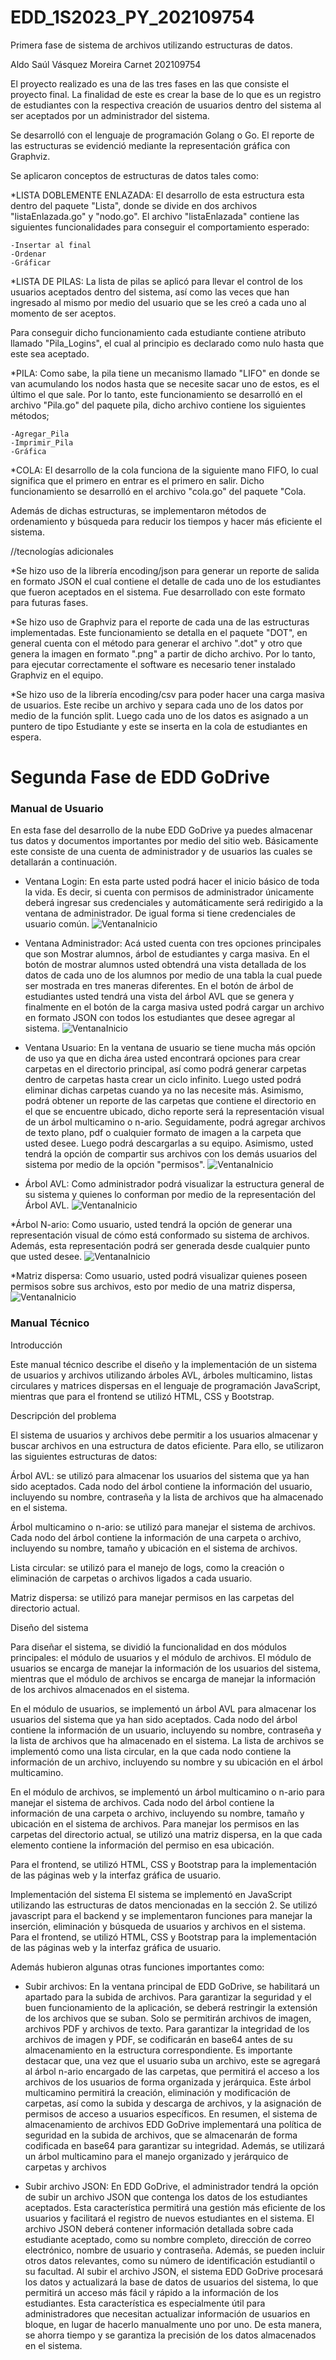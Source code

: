 # EDD_1S2023_PY_202109754
Primera fase de sistema de archivos utilizando estructuras de datos.

Aldo Saúl Vásquez Moreira
Carnet 202109754

El proyecto realizado es una de las tres fases en las que consiste el proyecto final.
La finalidad de este es crear la base de lo que es un registro de estudiantes con la 
respectiva creación de usuarios dentro del sistema al ser aceptados por un administrador del 
sistema.

Se desarrolló con el lenguaje de programación Golang o Go. 
El reporte de las estructuras se evidenció mediante la representación gráfica con Graphviz.

Se aplicaron conceptos de estructuras de datos tales como: 

*LISTA DOBLEMENTE ENLAZADA: El desarrollo de esta estructura esta dentro del paquete "Lista", donde se 
divide en dos archivos "listaEnlazada.go" y "nodo.go". El archivo "listaEnlazada" contiene las siguientes funcionalidades para conseguir el comportamiento esperado: 

    -Insertar al final
    -Ordenar
    -Gráficar

*LISTA DE PILAS: La lista de pilas se aplicó para llevar el control de los usuarios aceptados dentro del sistema, así como las veces que han ingresado al mismo por medio del usuario que se les creó a cada uno al momento de ser aceptos. 

Para conseguir dicho funcionamiento cada estudiante contiene atributo llamado "Pila_Logins", el cual al 
principio es declarado como nulo hasta que este sea aceptado.

*PILA: Como sabe, la pila tiene un mecanismo llamado "LIFO" en donde se van acumulando los nodos hasta que se necesite sacar uno de estos, es el último el que sale. Por lo tanto, este funcionamiento se desarrolló en el archivo "Pila.go" del paquete pila, dicho archivo contiene los siguientes métodos;

    -Agregar_Pila
    -Imprimir_Pila
    -Gráfica

*COLA: El desarrollo de la cola funciona de la siguiente mano FIFO, lo cual significa que el primero en entrar es el primero en salir. Dicho funcionamiento se desarrolló en el archivo "cola.go" del paquete "Cola. 

Además de dichas estructuras, se implementaron métodos de ordenamiento y búsqueda para reducir los tiempos y hacer más eficiente el sistema.

//tecnologías adicionales 

*Se hizo uso de la librería encoding/json para generar un reporte de salida en formato JSON el cual contiene el detalle de cada uno de los estudiantes que fueron aceptados en el sistema. Fue desarrollado con este formato para futuras fases.

*Se hizo uso de Graphviz para el reporte de cada una de las estructuras implementadas. Este funcionamiento se detalla en el paquete "DOT", en general cuenta con el método para generar el archivo ".dot" y otro que genera la imagen en formato ".png" a partir de dicho archivo. Por lo tanto, para ejecutar correctamente el software es necesario tener instalado Graphviz en el  equipo. 

*Se hizo uso de la librería encoding/csv para poder hacer una carga masiva de usuarios. Este recibe un archivo y separa cada uno de los datos por medio de la función split. Luego cada uno de los datos es asignado a un puntero de tipo Estudiante y este se inserta en la cola de estudiantes en espera. 

# Segunda Fase de EDD GoDrive
### Manual de Usuario
En esta fase del desarrollo de la nube EDD GoDrive ya puedes almacenar tus datos y documentos importantes por medio del sitio web. Básicamente este consiste de una cuenta de administrador y de usuarios las cuales se detallarán a continuación.

* Ventana Login: En esta parte usted podrá hacer el inicio básico de toda la vida. Es decir, si cuenta con permisos de administrador únicamente deberá ingresar sus credenciales y automáticamente será redirigido a la ventana de administrador. De igual forma si tiene credenciales de usuario común.
![VentanaInicio](https://imgur.com/dzQey24.png)

* Ventana Administrador: Acá usted cuenta con tres opciones principales que son Mostrar alumnos, árbol de estudiantes y carga masiva. En el botón de mostrar alumnos usted obtendrá una vista detallada de los datos de cada uno de los alumnos por medio de una tabla la cual puede ser mostrada en tres maneras diferentes. En el botón de árbol de estudiantes usted tendrá una vista del árbol AVL que se genera y finalmente en el botón de la carga masiva usted podrá cargar un archivo en formato JSON con todos los estudiantes que desee agregar al sistema.
![VentanaInicio](https://imgur.com/4u3cl7c.png)

* Ventana Usuario: En la ventana de usuario se tiene mucha más opción de uso ya que en dicha área usted encontrará opciones para crear carpetas en el directorio principal, así como podrá generar carpetas dentro de carpetas hasta crear un ciclo infinito. Luego usted podrá eliminar dichas carpetas cuando ya no las necesite más. Asimismo, podrá obtener un reporte de las carpetas que contiene el directorio en el que se encuentre ubicado, dicho reporte será la representación visual de un árbol multicamino o n-ario. Seguidamente, podrá agregar archivos de texto plano, pdf o cualquier formato de imagen a la carpeta que usted desee. Luego podrá descargarlas a su equipo. Asimismo, usted tendrá la opción de compartir sus archivos con los demás usuarios del sistema por medio de la opción "permisos". 
![VentanaInicio](https://imgur.com/2FhYoO1.png)

* Árbol AVL: Como administrador podrá visualizar la estructura general de su sistema y quienes lo conforman por medio de la representación del Árbol AVL.
![VentanaInicio](https://imgur.com/bSW17as.png)

*Árbol N-ario: Como usuario, usted tendrá la opción de generar una representación visual de cómo está conformado su sistema de archivos. Además, esta representación podrá ser generada desde cualquier punto que usted desee. 
![VentanaInicio](https://imgur.com/H7StQ06.png)

*Matriz dispersa: Como usuario, usted podrá visualizar quienes poseen permisos sobre sus archivos, esto por medio de una matriz dispersa,
![VentanaInicio](https://imgur.com/XHKmNoW.png)

### Manual Técnico

Introducción

Este manual técnico describe el diseño y la implementación de un sistema de usuarios y archivos utilizando árboles AVL, árboles multicamino, listas circulares y matrices dispersas en el lenguaje de programación JavaScript, mientras que para el frontend se utilizó HTML, CSS y Bootstrap.

Descripción del problema

El sistema de usuarios y archivos debe permitir a los usuarios almacenar y buscar archivos en una estructura de datos eficiente. Para ello, se utilizaron las siguientes estructuras de datos:

Árbol AVL: se utilizó para almacenar los usuarios del sistema que ya han sido aceptados. Cada nodo del árbol contiene la información del usuario, incluyendo su nombre, contraseña y la lista de archivos que ha almacenado en el sistema.

Árbol multicamino o n-ario: se utilizó para manejar el sistema de archivos. Cada nodo del árbol contiene la información de una carpeta o archivo, incluyendo su nombre, tamaño y ubicación en el sistema de archivos.

Lista circular: se utilizó para el manejo de logs, como la creación o eliminación de carpetas o archivos ligados a cada usuario.

Matriz dispersa: se utilizó para manejar permisos en las carpetas del directorio actual.

Diseño del sistema

Para diseñar el sistema, se dividió la funcionalidad en dos módulos principales: el módulo de usuarios y el módulo de archivos. El módulo de usuarios se encarga de manejar la información de los usuarios del sistema, mientras que el módulo de archivos se encarga de manejar la información de los archivos almacenados en el sistema.

En el módulo de usuarios, se implementó un árbol AVL para almacenar los usuarios del sistema que ya han sido aceptados. Cada nodo del árbol contiene la información de un usuario, incluyendo su nombre, contraseña y la lista de archivos que ha almacenado en el sistema. La lista de archivos se implementó como una lista circular, en la que cada nodo contiene la información de un archivo, incluyendo su nombre y su ubicación en el árbol multicamino.

En el módulo de archivos, se implementó un árbol multicamino o n-ario para manejar el sistema de archivos. Cada nodo del árbol contiene la información de una carpeta o archivo, incluyendo su nombre, tamaño y ubicación en el sistema de archivos. Para manejar los permisos en las carpetas del directorio actual, se utilizó una matriz dispersa, en la que cada elemento contiene la información del permiso en esa ubicación.

Para el frontend, se utilizó HTML, CSS y Bootstrap para la implementación de las páginas web y la interfaz gráfica de usuario.

Implementación del sistema
El sistema se implementó en JavaScript utilizando las estructuras de datos mencionadas en la sección 2. Se utilizó javascript para el backend y se implementaron funciones para manejar la inserción, eliminación y búsqueda de usuarios y archivos en el sistema.
Para el frontend, se utilizó HTML, CSS y Bootstrap para la implementación de las páginas web y la interfaz gráfica de usuario.

Además hubieron algunas otras funciones importantes como: 

* Subir archivos: En la ventana principal de EDD GoDrive, se habilitará un apartado para la subida de archivos. Para garantizar la seguridad y el buen funcionamiento de la aplicación, se deberá restringir la extensión de los archivos que se suban. Solo se permitirán archivos de imagen, archivos PDF y archivos de texto. Para garantizar la integridad de los archivos de imagen y PDF, se codificarán en base64 antes de su almacenamiento en la estructura correspondiente. Es importante destacar que, una vez que el usuario suba un archivo, este se agregará al árbol n-ario encargado de las carpetas, que permitirá el acceso a los archivos de los usuarios de forma organizada y jerárquica. Este árbol multicamino permitirá la creación, eliminación y modificación de carpetas, así como la subida y descarga de archivos, y la asignación de permisos de acceso a usuarios específicos. En resumen, el sistema de almacenamiento de archivos EDD GoDrive implementará una política de seguridad en la subida de archivos, que se almacenarán de forma codificada en base64 para garantizar su integridad. Además, se utilizará un árbol multicamino para el manejo organizado y jerárquico de carpetas y archivos

* Subir archivo JSON: En EDD GoDrive, el administrador tendrá la opción de subir un archivo JSON que contenga los datos de los estudiantes aceptados. Esta característica permitirá una gestión más eficiente de los usuarios y facilitará el registro de nuevos estudiantes en el sistema. El archivo JSON deberá contener información detallada sobre cada estudiante aceptado, como su nombre completo, dirección de correo electrónico, nombre de usuario y contraseña. Además, se pueden incluir otros datos relevantes, como su número de identificación estudiantil o su facultad. Al subir el archivo JSON, el sistema EDD GoDrive procesará los datos y actualizará la base de datos de usuarios del sistema, lo que permitirá un acceso más fácil y rápido a la información de los estudiantes. Esta característica es especialmente útil para administradores que necesitan actualizar información de usuarios en bloque, en lugar de hacerlo manualmente uno por uno. De esta manera, se ahorra tiempo y se garantiza la precisión de los datos almacenados en el sistema.




